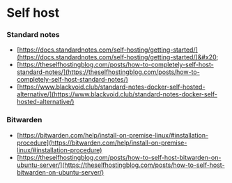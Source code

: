 # Self host

### Standard notes

* [https://docs.standardnotes.com/self-hosting/getting-started/](https://docs.standardnotes.com/self-hosting/getting-started/)&#x20;
* [https://theselfhostingblog.com/posts/how-to-completely-self-host-standard-notes/](https://theselfhostingblog.com/posts/how-to-completely-self-host-standard-notes/)
* [https://www.blackvoid.club/standard-notes-docker-self-hosted-alternative/](https://www.blackvoid.club/standard-notes-docker-self-hosted-alternative/)

### Bitwarden

* [https://bitwarden.com/help/install-on-premise-linux/#installation-procedure](https://bitwarden.com/help/install-on-premise-linux/#installation-procedure)
* [https://theselfhostingblog.com/posts/how-to-self-host-bitwarden-on-ubuntu-server/](https://theselfhostingblog.com/posts/how-to-self-host-bitwarden-on-ubuntu-server/)
